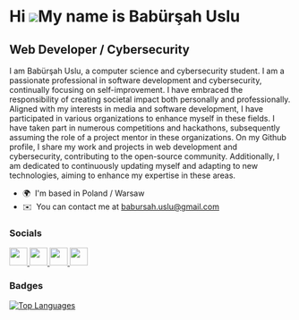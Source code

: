 Hi ![](https://user-images.githubusercontent.com/18350557/176309783-0785949b-9127-417c-8b55-ab5a4333674e.gif)My name is Babürşah Uslu
=====================================================================================================================================

Web Developer / Cybersecurity
-----------------------------

I am Babürşah Uslu, a computer science and cybersecurity student. I am a passionate professional in software development and cybersecurity, continually focusing on self-improvement. I have embraced the responsibility of creating societal impact both personally and professionally. Aligned with my interests in media and software development, I have participated in various organizations to enhance myself in these fields. I have taken part in numerous competitions and hackathons, subsequently assuming the role of a project mentor in these organizations. On my Github profile, I share my work and projects in web development and cybersecurity, contributing to the open-source community. Additionally, I am dedicated to continuously updating myself and adapting to new technologies, aiming to enhance my expertise in these areas.

* 🌍  I'm based in Poland / Warsaw
* ✉️  You can contact me at [babursah.uslu@gmail.com](mailto:babursah.uslu@gmail.com)


### Socials

<p align="left"> <a href="https://discord.com/users/__manticore__" target="_blank" rel="noreferrer"> <picture> <source media="(prefers-color-scheme: dark)" srcset="undefined" /> <source media="(prefers-color-scheme: light)" srcset="https://raw.githubusercontent.com/danielcranney/readme-generator/main/public/icons/socials/discord.svg" /> <img src="https://raw.githubusercontent.com/danielcranney/readme-generator/main/public/icons/socials/discord.svg" width="32" height="32" /> </picture> </a> <a href="https://www.github.com/M4nticore" target="_blank" rel="noreferrer"> <picture> <source media="(prefers-color-scheme: dark)" srcset="https://raw.githubusercontent.com/danielcranney/readme-generator/main/public/icons/socials/github-dark.svg" /> <source media="(prefers-color-scheme: light)" srcset="https://raw.githubusercontent.com/danielcranney/readme-generator/main/public/icons/socials/github.svg" /> <img src="https://raw.githubusercontent.com/danielcranney/readme-generator/main/public/icons/socials/github.svg" width="32" height="32" /> </picture> </a> <a href="http://www.instagram.com/@babursah_uslu" target="_blank" rel="noreferrer"> <picture> <source media="(prefers-color-scheme: dark)" srcset="undefined" /> <source media="(prefers-color-scheme: light)" srcset="https://raw.githubusercontent.com/danielcranney/readme-generator/main/public/icons/socials/instagram.svg" /> <img src="https://raw.githubusercontent.com/danielcranney/readme-generator/main/public/icons/socials/instagram.svg" width="32" height="32" /> </picture> </a> <a href="https://www.linkedin.com/in/bab%C3%BCr%C5%9Fah-uslu/" target="_blank" rel="noreferrer"> <picture> <source media="(prefers-color-scheme: dark)" srcset="https://raw.githubusercontent.com/danielcranney/readme-generator/main/public/icons/socials/linkedin-dark.svg" /> <source media="(prefers-color-scheme: light)" srcset="https://raw.githubusercontent.com/danielcranney/readme-generator/main/public/icons/socials/linkedin.svg" /> <img src="https://raw.githubusercontent.com/danielcranney/readme-generator/main/public/icons/socials/linkedin.svg" width="32" height="32" /> </picture> </a></p>

### Badges

<a href="https://github.com/M4nticore" align="left"><img src="https://github-readme-stats.vercel.app/api/top-langs/?username=M4nticore&langs_count=10&title_color=ef4444&text_color=ffffff&icon_color=f97316&bg_color=1c1917&hide_border=true&locale=en&custom_title=Top%20%Languages" alt="Top Languages" /></a>

